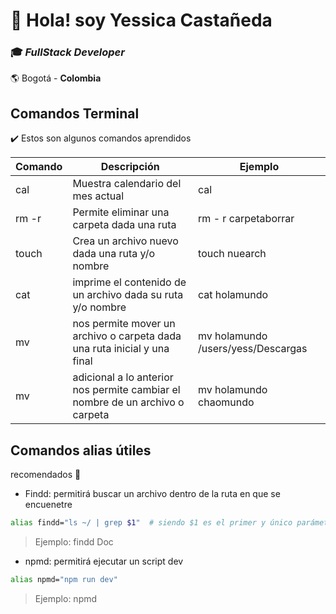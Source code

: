 # 👋 Hola! soy Yessica Castañeda
### 🎓 _FullStack Developer_   
🌎 Bogotá - **Colombia**

## Comandos Terminal

 ✔️ ️Estos son algunos comandos aprendidos

| Comando | Descripción | Ejemplo |
| ------ | ------ | ------ |
| cal | Muestra calendario del mes actual | cal | 
| rm -r | Permite eliminar una carpeta dada una ruta | rm - r carpetaborrar|
| touch | Crea un archivo nuevo dada una ruta y/o nombre | touch nuearch|
| cat | imprime el contenido de un archivo dada su ruta y/o nombre |cat holamundo |
| mv | nos permite mover un archivo o carpeta dada una ruta inicial y una final | mv holamundo /users/yess/Descargas|
| mv | adicional a lo anterior nos permite cambiar el nombre de un archivo o carpeta | mv holamundo chaomundo |

## Comandos alias útiles

recomendados 📌



* Findd: permitirá buscar un archivo dentro de la ruta en que se encuenetre


```sh
alias findd="ls ~/ | grep $1"  # siendo $1 es el primer y único parámetro  
```

> Ejemplo: findd Doc

* npmd: permitirá ejecutar un script dev

```sh
alias npmd="npm run dev"
```

> Ejemplo: npmd

